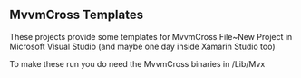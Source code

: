## MvvmCross Templates

These projects provide some templates for MvvmCross File~New Project in Microsoft Visual Studio (and maybe one day inside Xamarin Studio too)

To make these run you do need the MvvmCross binaries in /Lib/Mvx